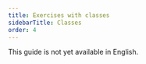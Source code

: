 ```yaml
---
title: Exercises with classes
sidebarTitle: Classes
order: 4
---
```


This guide is not yet available in English.
